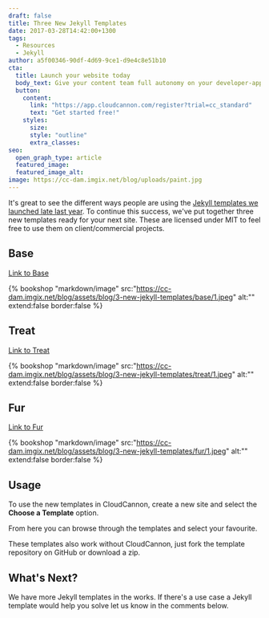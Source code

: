 ```yaml
---
draft: false
title: Three New Jekyll Templates
date: 2017-03-28T14:42:00+1300
tags:
  - Resources
  - Jekyll
author: a5f00346-90df-4d69-9ce1-d9e4c8e51b10
cta:
  title: Launch your website today
  body_text: Give your content team full autonomy on your developer-approved tech stack with CloudCannon.
  button:
    content: 
      link: "https://app.cloudcannon.com/register?trial=cc_standard"
      text: "Get started free!"
    styles:
      size:
      style: "outline"
      extra_classes:
seo:
  open_graph_type: article
  featured_image:
  featured_image_alt:
image: https://cc-dam.imgix.net/blog/uploads/paint.jpg
---
```

It's great to see the different ways people are using the [Jekyll templates we launched late last year](/announcements/2016/12/05/free-jekyll-templates/). To continue this success, we've put together three new templates ready for your next site. These are licensed under MIT to feel free to use them on client/commercial projects.

## Base

[Link to Base](https://cloudcannon.com/community/themes/base/)

{% bookshop "markdown/image" src:"https://cc-dam.imgix.net/blog/assets/blog/3-new-jekyll-templates/base/1.jpeg" alt:"" extend:false border:false %}

## Treat

[Link to Treat](https://cloudcannon.com/community/themes/treat/)

{% bookshop "markdown/image" src:"https://cc-dam.imgix.net/blog/assets/blog/3-new-jekyll-templates/treat/1.jpeg" alt:"" extend:false border:false %}

## Fur

[Link to Fur](https://cloudcannon.com/community/themes/fur/)

{% bookshop "markdown/image" src:"https://cc-dam.imgix.net/blog/assets/blog/3-new-jekyll-templates/fur/1.jpeg" alt:"" extend:false border:false %}

## Usage

To use the new templates in CloudCannon, create a new site and select the **Choose a Template** option.

From here you can browse through the templates and select your favourite.

These templates also work without CloudCannon, just fork the template repository on GitHub or download a zip.

## What's Next?

We have more Jekyll templates in the works. If there's a use case a Jekyll template would help you solve let us know in the comments below.
